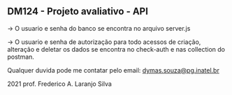 ## DM124 - Projeto avaliativo - API

-> O usuario e senha do banco se encontra no arquivo server.js

-> O usuario e senha de autorização para todo acessos de criação, alteração e deletar os dados se encontra no check-auth e nas collection do postman. 

Qualquer duvida pode me contatar pelo email: dymas.souza@pg.inatel.br

2021 prof. Frederico A. Laranjo Silva

